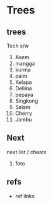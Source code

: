 # Trees

## trees

Tech s/w

1. Asem
2. mangga
3. kurma
4. palm
5. Kelapa
6. Delima
7. pepaya
8. Singkong
9. Salam
10. Cherry
11. Jambu

## Next

next list / cheats

1. foto

## refs

- ref links
